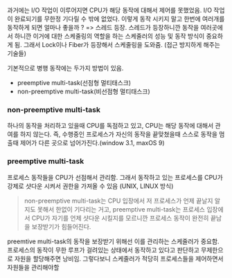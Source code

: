 과거에는 I/O 작업이 이루어지면 CPU가 해당 동작에 대해서 제어를 못했었음.
I/O 작업이 완료되기를 무한정 기다릴 수 밖에 없었다.
이렇게 동작 시키지 말고 한번에 여러개를 동작하게 되면 얼마나 좋을까 ? => 스레드 등장.
스레드가 등장하니깐 동작을 여러곳에서 하니깐 이거에 대한 스케줄링의 역할을 하는 스케줄러의 성능 및 동작 방식이 중요하게 됨.
그래서 Lock이나 Fiber가 등장해서 스케줄링을 도와줌. (접근 방지하게 해주는 기술들)

기본적으로 병행 동작에는 두가지 방법이 있음.
- preemptive multi-task(선점형 멀티태스크)
- non-preemptive multi-task(비선점형 멀티태스크)

### non-preemptive multi-task
하나의 동작을 처리하고 있을때 CPU를 독점하고 있고, CPU는 해당 동작에 대해서 관여를 하지 않는다.
즉, 수행중인 프로세스가 자신의 동작을 끝맞쳤을때 스스로 동작을 멈출때 제어가 다른 곳으로 넘어가진다.(window 3.1, maxOS 9)
### preemptive multi-task
프로세스 동작들을 CPU가 선점해서 관리함.
그래서 동작하고 있는 프로세스를 CPU가 강제로 샷다운 시켜서 권한을 가져올 수 있음 (UNIX, LINUX 방식)

> non-preemptive multi-task는 CPU 입장에서 저 프로세스가 언제 끝날지 알지도 못해서 한없이 기다리는 거고, preemptive multi-task는 프로세스 입장에서 CPU가 자기를 언제 샷다운 시킬지를 모르니깐 프로세스 동작이 완전히 끝남을 보장받기가 힘들어진다.

preemtive multi-task의 동작을 보장받기 위해선 이를 관리하는 스케줄러가 중요함.
프로세스의 동작이 무한 루프가 걸려있는 상태에서 동작하고 있다고 판단하고 무제한으로 자원을 할당해주면 낭비임. 그렇다보니 스케줄러가 적당히 프로세스들을 제어하면서 자원들을 관리해야할 